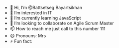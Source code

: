 - 👋 Hi, I’m @Battsetseg Bayartsikhan
- 👀 I’m interested in IT
- 🌱 I’m currently learning JavaScript
- 💞️ I’m looking to collaborate on Agile Scrum Master
- 📫 How to reach me just call to this number 111
- 😄 Pronouns: Mrs
- ⚡ Fun fact: 

<!---
Tsetsg/Tsetsg is a ✨ special ✨ repository because its `README.md` (this file) appears on your GitHub profile.
You can click the Preview link to take a look at your changes.
--->
